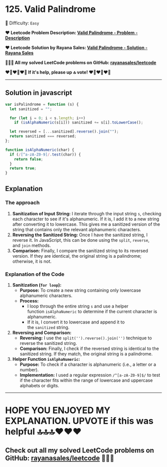 # 125. Valid Palindrome

🌱 Difficulty: `Easy`

**❤️ Leetcode Problem Description: [Valid Palindrome - Problem - Description](https://leetcode.com/problems/valid-palindrome/description/)**

**❤️ Leetcode Solution by Rayana Sales: [Valid Palindrome - Solution - Rayana Sales](https://leetcode.com/problems/valid-palindrome/solutions/5681897/javascript-solution-explanation/)**

**💁🏻‍♀️ All my solved LeetCode problems on GitHub: [rayanasales/leetcode](https://github.com/rayanasales/leetcode)**

**❤️‍🔥❤️‍🔥❤️‍🔥 If it's help, please up 🔝 vote! ❤️‍🔥❤️‍🔥❤️‍🔥**

---

## Solution in javascript

```js
var isPalindrome = function (s) {
  let sanitized = "";

  for (let i = 0; i < s.length; i++)
    if (isAlphaNumeric(s[i])) sanitized += s[i].toLowerCase();

  let reversed = [...sanitized].reverse().join("");
  return sanitized === reversed;
};

function isAlphaNumeric(char) {
  if (/[^a-zA-Z0-9]/.test(char)) {
    return false;
  }
  return true;
}
```

## Explanation

### The approach

1. **Sanitization of Input String:** I iterate through the input string `s`, checking each character to see if it's alphanumeric. If it is, I add it to a new string after converting it to lowercase. This gives me a sanitized version of the string that contains only the relevant alphanumeric characters.
2. **Reversing the Sanitized String:** Once I have the sanitized string, I reverse it. In JavaScript, this can be done using the `split`, `reverse`, and `join` methods.
3. **Comparison:** Finally, I compare the sanitized string to its reversed version. If they are identical, the original string is a palindrome; otherwise, it is not.

### **Explanation of the Code**

1. **Sanitization (`for loop`):**
   - **Purpose:** To create a new string containing only lowercase alphanumeric characters.
   - **Process:**
     - I loop through the entire string `s` and use a helper function `isAlphaNumeric` to determine if the current character is alphanumeric.
     - If it is, I convert it to lowercase and append it to the `sanitized` string.
2. **Reversing and Comparison:**
   - **Reversing:** I use the `split('').reverse().join('')` technique to reverse the sanitized string.
   - **Comparison:** Finally, I check if the reversed string is identical to the sanitized string. If they match, the original string is a palindrome.
3. **Helper Function `isAlphaNumeric`:**
   - **Purpose:** To check if a character is alphanumeric (i.e., a letter or a number).
   - **Implementation:** I used a regular expression `/^[a-zA-Z0-9]$/` to test if the character fits within the range of lowercase and uppercase alphabets or digits.

---

# **HOPE YOU ENJOYED MY EXPLANATION. UPVOTE if this was helpful 🔝🔝🔝❤️❤️❤️**

## **Check out all my solved LeetCode problems on GitHub: [rayanasales/leetcode](https://github.com/rayanasales/leetcode) 🤙😚🤘**
